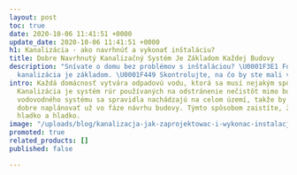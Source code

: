 ```yaml
---
layout: post
toc: true
date: 2020-10-06 11:41:51 +0000
update_date: 2020-10-06 11:41:51 +0000
h1: Kanalizácia - ako navrhnúť a vykonať inštaláciu?
title: Dobre Navrhnutý Kanalizačný Systém Je Základom Každej Budovy
description: "Snívate o domu bez problémov s inštaláciou? \U0001F3E1 Foundation efektívna
  kanalizácia je základom. \U0001F449 Skontrolujte, na čo by ste mali venovať pozornosť."
intro: Každá domácnosť vytvára odpadovú vodu, ktorá sa musí nejakým spôsobom vypustiť.
  Kanalizácia je systém rúr používaných na odstránenie nečistôt mimo budovy. Prvky
  vodovodného systému sa spravidla nachádzajú na celom území, takže by ste ho mali
  dobre naplánovať už vo fáze návrhu budovy. Týmto spôsobom zaistíte, že systém beží
  hladko a hladko.
image: "/uploads/blog/kanalizacja-jak-zaprojektowac-i-wykonac-instalacje.jpg"
promoted: true
related_products: []
published: false

---
```

